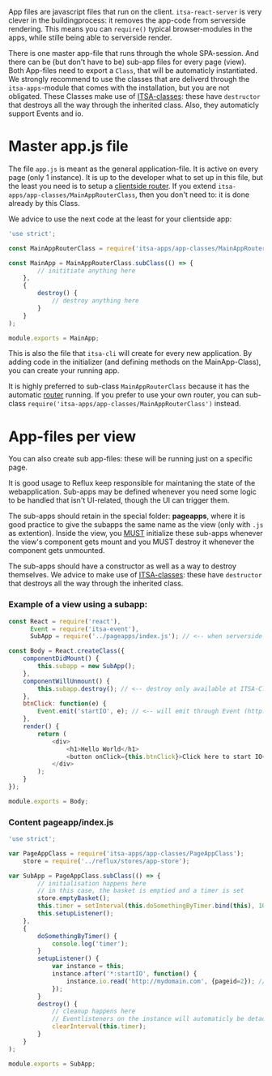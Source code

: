 App files are javascript files that run on the client. `itsa-react-server` is very clever in the buildingprocess: it removes the app-code from serverside rendering. This means you can `require()` typical browser-modules in the apps, while stille being able to serverside render.

There is one master app-file that runs through the whole SPA-session. And there can be (but don't have to be) sub-app files for every page (view). Both App-files need to export a `Class`, that will be automaticly instantiated. We strongly recommend to use the classes that are deliverd through the `itsa-apps`-module that comes with the installation, but you are not obligated. These Classes make use of [ITSA-classes](https://www.npmjs.com/package/itsa-classes): these have `destructor` that destroys all the way through the inherited class. Also, they automaticly support Events and io.

# Master app.js file
The file `app.js` is meant as the general application-file. It is active on every page (only 1 instance). It is up to the developer what to set up in this file, but the least you need is to setup a [clientside router](/router). If you extend `itsa-apps/app-classes/MainAppRouterClass`, then you don't need to: it is done already by this Class.

We advice to use the next code at the least for your clientside app:

```js
'use strict';

const MainAppRouterClass = require('itsa-apps/app-classes/MainAppRouterClass');

const MainApp = MainAppRouterClass.subClass(() => {
        // inititiate anything here
    },
    {
        destroy() {
            // destroy anything here
        }
    }
);

module.exports = MainApp;
```
This is also the file that `itsa-cli` will create for every new application. By adding code in the initializer (and defining methods on the MainApp-Class), you can create your running app.

It is highly preferred to sub-class `MainAppRouterClass` because it has the automatic [router](/router) running. If you prefer to use your own router, you can sub-class `require('itsa-apps/app-classes/MainAppRouterClass')` instead.

# App-files per view
You can also create sub app-files: these will be running just on a specific page.

It is good usage to Reflux keep responsible for maintaning the state of the webapplication. Sub-apps may be defined whenever you need some logic to be handled that isn't UI-related, though the UI can trigger them.

The sub-apps should retain in the special folder: **pageapps**, where it is good practice to give the subapps the same name as the view (only with `.js` as extention). Inside the view, you <u>MUST</u> initialize these sub-apps whenever the view's component gets mount and you MUST destroy it whenever the component gets unmounted.

The sub-apps should have a constructor as well as a way to destroy themselves. We advice to make use of [ITSA-classes](https://www.npmjs.com/package/itsa-classes): these have `destructor` that destroys all the way through the inherited class.


### Example of a view using a subapp:
```js
const React = require('react'),
      Event = require('itsa-event'),
      SubApp = require('../pageapps/index.js'); // <-- when serverside rendered, this will automaticly return an empty Class

const Body = React.createClass({
    componentDidMount() {
        this.subapp = new SubApp();
    },
    componentWillUnmount() {
        this.subapp.destroy(); // <-- destroy only available at ITSA-Classes, not ES6-Classes
    },
    btnClick: function(e) {
        Event.emit('startIO', e); // <-- will emit through Event (http://itsa.io/docs/itsa-event)
    },
    render() {
        return (
            <div>
                <h1>Hello World</h1>
                <button onClick={this.btnClick}>Click here to start IO</button>
            </div>
        );
    }
});

module.exports = Body;
```

### Content pageapp/index.js
```js
'use strict';

var PageAppClass = require('itsa-apps/app-classes/PageAppClass');
    store = require('../reflux/stores/app-store');

var SubApp = PageAppClass.subClass(() => {
        // initialisation happens here
        // in this case, the basket is emptied and a timer is set
        store.emptyBasket();
        this.timer = setInterval(this.doSomethingByTimer.bind(this), 1000);
        this.setupListener();
    },
    {
        doSomethingByTimer() {
            console.log('timer');
        }
        setupListener() {
            var instance = this;
            instance.after('*:startIO', function() {
                instance.io.read('http://mydomain.com', {pageid=2}); // <-- `io` is part of PageAppClass, see (http://itsa.io/docs/itsa-io)
            });
        }
        destroy() {
            // cleanup happens here
            // Eventlisteners on the instance will automaticly be detached
            clearInterval(this.timer);
        }
    }
);

module.exports = SubApp;
```